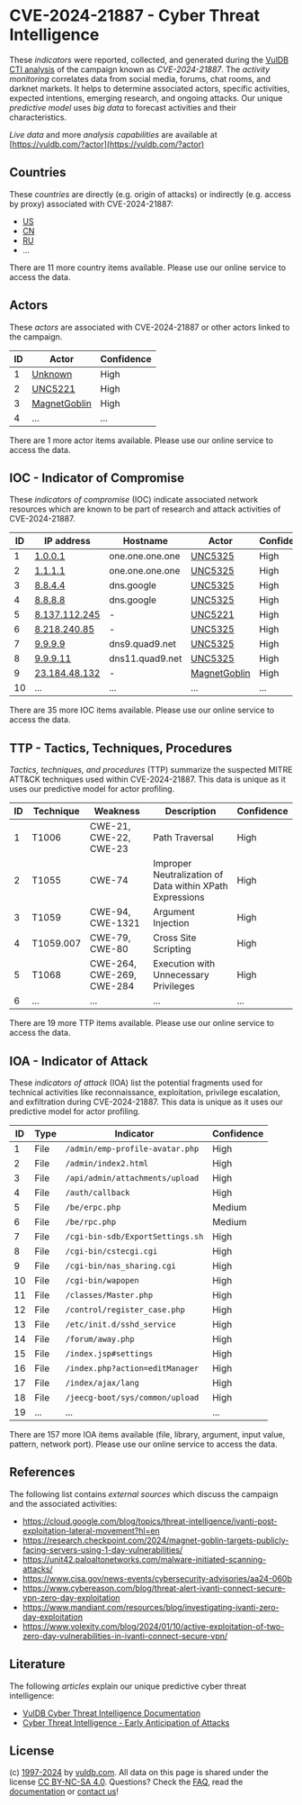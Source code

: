 # CVE-2024-21887 - Cyber Threat Intelligence

These _indicators_ were reported, collected, and generated during the [VulDB CTI analysis](https://vuldb.com/?kb.cti) of the campaign known as _CVE-2024-21887_. The _activity monitoring_ correlates data from social media, forums, chat rooms, and darknet markets. It helps to determine associated actors, specific activities, expected intentions, emerging research, and ongoing attacks. Our unique _predictive model_ uses _big data_ to forecast activities and their characteristics.

_Live data_ and more _analysis capabilities_ are available at [https://vuldb.com/?actor](https://vuldb.com/?actor)

## Countries

These _countries_ are directly (e.g. origin of attacks) or indirectly (e.g. access by proxy) associated with CVE-2024-21887:

* [US](https://vuldb.com/?country.us)
* [CN](https://vuldb.com/?country.cn)
* [RU](https://vuldb.com/?country.ru)
* ...

There are 11 more country items available. Please use our online service to access the data.

## Actors

These _actors_ are associated with CVE-2024-21887 or other actors linked to the campaign.

ID | Actor | Confidence
-- | ----- | ----------
1 | [Unknown](https://vuldb.com/?actor.unknown) | High
2 | [UNC5221](https://vuldb.com/?actor.unc5221) | High
3 | [MagnetGoblin](https://vuldb.com/?actor.magnetgoblin) | High
4 | ... | ...

There are 1 more actor items available. Please use our online service to access the data.

## IOC - Indicator of Compromise

These _indicators of compromise_ (IOC) indicate associated network resources which are known to be part of research and attack activities of CVE-2024-21887.

ID | IP address | Hostname | Actor | Confidence
-- | ---------- | -------- | ----- | ----------
1 | [1.0.0.1](https://vuldb.com/?ip.1.0.0.1) | one.one.one.one | [UNC5325](https://vuldb.com/?actor.unc5325) | High
2 | [1.1.1.1](https://vuldb.com/?ip.1.1.1.1) | one.one.one.one | [UNC5325](https://vuldb.com/?actor.unc5325) | High
3 | [8.8.4.4](https://vuldb.com/?ip.8.8.4.4) | dns.google | [UNC5325](https://vuldb.com/?actor.unc5325) | High
4 | [8.8.8.8](https://vuldb.com/?ip.8.8.8.8) | dns.google | [UNC5325](https://vuldb.com/?actor.unc5325) | High
5 | [8.137.112.245](https://vuldb.com/?ip.8.137.112.245) | - | [UNC5221](https://vuldb.com/?actor.unc5221) | High
6 | [8.218.240.85](https://vuldb.com/?ip.8.218.240.85) | - | [UNC5325](https://vuldb.com/?actor.unc5325) | High
7 | [9.9.9.9](https://vuldb.com/?ip.9.9.9.9) | dns9.quad9.net | [UNC5325](https://vuldb.com/?actor.unc5325) | High
8 | [9.9.9.11](https://vuldb.com/?ip.9.9.9.11) | dns11.quad9.net | [UNC5325](https://vuldb.com/?actor.unc5325) | High
9 | [23.184.48.132](https://vuldb.com/?ip.23.184.48.132) | - | [MagnetGoblin](https://vuldb.com/?actor.magnetgoblin) | High
10 | ... | ... | ... | ...

There are 35 more IOC items available. Please use our online service to access the data.

## TTP - Tactics, Techniques, Procedures

_Tactics, techniques, and procedures_ (TTP) summarize the suspected MITRE ATT&CK techniques used within CVE-2024-21887. This data is unique as it uses our predictive model for actor profiling.

ID | Technique | Weakness | Description | Confidence
-- | --------- | -------- | ----------- | ----------
1 | T1006 | CWE-21, CWE-22, CWE-23 | Path Traversal | High
2 | T1055 | CWE-74 | Improper Neutralization of Data within XPath Expressions | High
3 | T1059 | CWE-94, CWE-1321 | Argument Injection | High
4 | T1059.007 | CWE-79, CWE-80 | Cross Site Scripting | High
5 | T1068 | CWE-264, CWE-269, CWE-284 | Execution with Unnecessary Privileges | High
6 | ... | ... | ... | ...

There are 19 more TTP items available. Please use our online service to access the data.

## IOA - Indicator of Attack

These _indicators of attack_ (IOA) list the potential fragments used for technical activities like reconnaissance, exploitation, privilege escalation, and exfiltration during CVE-2024-21887. This data is unique as it uses our predictive model for actor profiling.

ID | Type | Indicator | Confidence
-- | ---- | --------- | ----------
1 | File | `/admin/emp-profile-avatar.php` | High
2 | File | `/admin/index2.html` | High
3 | File | `/api/admin/attachments/upload` | High
4 | File | `/auth/callback` | High
5 | File | `/be/erpc.php` | Medium
6 | File | `/be/rpc.php` | Medium
7 | File | `/cgi-bin-sdb/ExportSettings.sh` | High
8 | File | `/cgi-bin/cstecgi.cgi` | High
9 | File | `/cgi-bin/nas_sharing.cgi` | High
10 | File | `/cgi-bin/wapopen` | High
11 | File | `/classes/Master.php` | High
12 | File | `/control/register_case.php` | High
13 | File | `/etc/init.d/sshd_service` | High
14 | File | `/forum/away.php` | High
15 | File | `/index.jsp#settings` | High
16 | File | `/index.php?action=editManager` | High
17 | File | `/index/ajax/lang` | High
18 | File | `/jeecg-boot/sys/common/upload` | High
19 | ... | ... | ...

There are 157 more IOA items available (file, library, argument, input value, pattern, network port). Please use our online service to access the data.

## References

The following list contains _external sources_ which discuss the campaign and the associated activities:

* https://cloud.google.com/blog/topics/threat-intelligence/ivanti-post-exploitation-lateral-movement?hl=en
* https://research.checkpoint.com/2024/magnet-goblin-targets-publicly-facing-servers-using-1-day-vulnerabilities/
* https://unit42.paloaltonetworks.com/malware-initiated-scanning-attacks/
* https://www.cisa.gov/news-events/cybersecurity-advisories/aa24-060b
* https://www.cybereason.com/blog/threat-alert-ivanti-connect-secure-vpn-zero-day-exploitation
* https://www.mandiant.com/resources/blog/investigating-ivanti-zero-day-exploitation
* https://www.volexity.com/blog/2024/01/10/active-exploitation-of-two-zero-day-vulnerabilities-in-ivanti-connect-secure-vpn/

## Literature

The following _articles_ explain our unique predictive cyber threat intelligence:

* [VulDB Cyber Threat Intelligence Documentation](https://vuldb.com/?kb.cti)
* [Cyber Threat Intelligence - Early Anticipation of Attacks](https://www.scip.ch/en/?labs.20201022)

## License

(c) [1997-2024](https://vuldb.com/?kb.changelog) by [vuldb.com](https://vuldb.com/?kb.about). All data on this page is shared under the license [CC BY-NC-SA 4.0](https://creativecommons.org/licenses/by-nc-sa/4.0/). Questions? Check the [FAQ](https://vuldb.com/?kb.faq), read the [documentation](https://vuldb.com/?kb) or [contact us](https://vuldb.com/?contact)!
